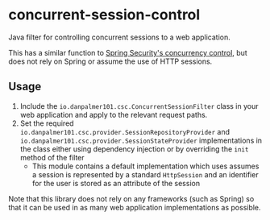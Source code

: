 # concurrent-session-control

Java filter for controlling concurrent sessions to a web application.

This has a similar function to [Spring Security's concurrency control](https://docs.spring.io/spring-security/site/docs/current/reference/html/session-mgmt.html), but does not rely on Spring or assume the use of HTTP sessions.

## Usage

1. Include the `io.danpalmer101.csc.ConcurrentSessionFilter` class in your web application and apply to the relevant request paths.
2. Set the required `io.danpalmer101.csc.provider.SessionRepositoryProvider` and `io.danpalmer101.csc.provider.SessionStateProvider` implementations in the class either using dependency injection or by overriding the `init` method of the filter
    * This module contains a default implementation which uses assumes a session is represented by a standard `HttpSession` and an identifier for the user is stored as an attribute of the session

Note that this library does not rely on any frameworks (such as Spring) so that it can be used in as many web application implementations as possible.
